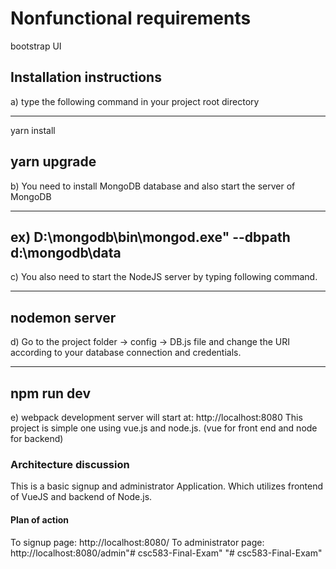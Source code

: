 # Nonfunctional requirements
bootstrap UI

## Installation instructions 
a) type the following command in your project root directory

--------------------------------------------
yarn install

yarn upgrade
--------------------------------------------

b) You need to install MongoDB database and also start the server of MongoDB

--------------------------------------------
ex) D:\mongodb\bin\mongod.exe" --dbpath d:\mongodb\data
--------------------------------------------

c) You also need to start the NodeJS server by typing following command.

--------------------------------------------
nodemon server
--------------------------------------------

d) Go to the project folder -> config -> DB.js file and change the URI according to your database connection and credentials.

--------------------------------------------
npm run dev
--------------------------------------------

e) webpack development server will start at: http://localhost:8080
This project is simple one using vue.js and node.js.
(vue for front end and node  for backend)

### Architecture discussion
This is a basic signup and administrator Application. Which utilizes frontend of VueJS and backend of Node.js.

#### Plan of action

To signup page:  http://localhost:8080/
To administrator page:  http://localhost:8080/admin"# csc583-Final-Exam" 
"# csc583-Final-Exam" 
